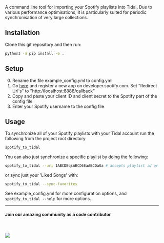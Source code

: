 A command line tool for importing your Spotify playlists into Tidal. Due to various performance optimisations, it is particularly suited for periodic synchronisation of very large collections.

Installation
-----------
Clone this git repository and then run:

```bash
python3 -m pip install -e .
```

Setup
-----
0. Rename the file example_config.yml to config.yml
0. Go [here](https://developer.spotify.com/documentation/general/guides/authorization/app-settings/) and register a new app on developer.spotify.com. Set "Redirect Url's" to "http://localhost:8888/callback"
0. Copy and paste your client ID and client secret to the Spotify part of the config file
0. Enter your Spotify username to the config file

Usage
----
To synchronize all of your Spotify playlists with your Tidal account run the following from the project root directory

```bash
spotify_to_tidal
```

You can also just synchronize a specific playlist by doing the following:

```bash
spotify_to_tidal --uri 1ABCDEqsABCD6EaABCDa0a # accepts playlist id or full playlist uri
```

or sync just your 'Liked Songs' with:

```bash
spotify_to_tidal --sync-favorites
```

See example_config.yml for more configuration options, and `spotify_to_tidal --help` for more options.

---

#### Join our amazing community as a code contributor
<br><br>
<a href="https://github.com/spotify2tidal/spotify_to_tidal/graphs/contributors">
  <img class="dark-light" src="https://contrib.rocks/image?repo=spotify2tidal/spotify_to_tidal&anon=0&columns=25&max=100&r=true" />
</a>
